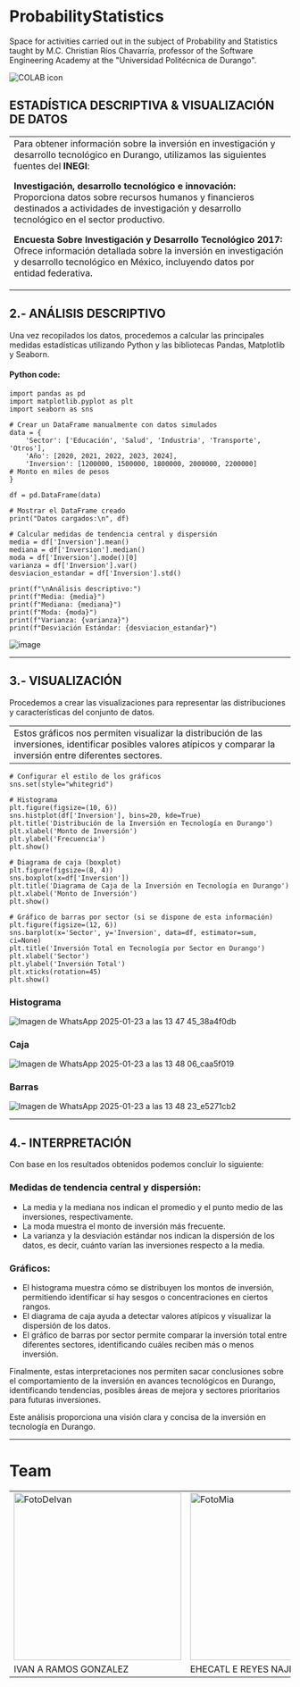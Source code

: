 # ProbabilityStatistics
Space for activities carried out in the subject of Probability and Statistics taught by M.C. Christian Ríos Chavarría, professor of the Software Engineering Academy at the "Universidad Politécnica de Durango".

![COLAB icon](https://registry.npmmirror.com/@lobehub/icons-static-png/latest/files/dark/colab-color.png)
## ESTADÍSTICA DESCRIPTIVA & VISUALIZACIÓN DE DATOS
<table>
<tr>
<td>
 Para obtener información sobre la inversión en investigación y desarrollo tecnológico en Durango, utilizamos las siguientes fuentes del <strong>INEGI</strong>:

<strong>Investigación, desarrollo tecnológico e innovación:</strong> Proporciona datos sobre recursos humanos y financieros destinados a actividades de investigación y desarrollo tecnológico en el sector productivo. 

<strong>Encuesta Sobre Investigación y Desarrollo Tecnológico 2017:</strong> Ofrece información detallada sobre la inversión en investigación y desarrollo tecnológico en México, incluyendo datos por entidad federativa. 

</td>
</tr>
</table>


## 2.- ANÁLISIS DESCRIPTIVO
Una vez recopilados los datos, procedemos a calcular las principales medidas estadísticas utilizando Python y las bibliotecas Pandas, Matplotlib y Seaborn.

#### Python code:
```
import pandas as pd
import matplotlib.pyplot as plt
import seaborn as sns

# Crear un DataFrame manualmente con datos simulados
data = {
    'Sector': ['Educación', 'Salud', 'Industria', 'Transporte', 'Otros'],
    'Año': [2020, 2021, 2022, 2023, 2024],
    'Inversion': [1200000, 1500000, 1800000, 2000000, 2200000]  
# Monto en miles de pesos
}

df = pd.DataFrame(data)

# Mostrar el DataFrame creado
print("Datos cargados:\n", df)

# Calcular medidas de tendencia central y dispersión
media = df['Inversion'].mean()
mediana = df['Inversion'].median()
moda = df['Inversion'].mode()[0]
varianza = df['Inversion'].var()
desviacion_estandar = df['Inversion'].std()

print(f"\nAnálisis descriptivo:")
print(f"Media: {media}")
print(f"Mediana: {mediana}")
print(f"Moda: {moda}")
print(f"Varianza: {varianza}")
print(f"Desviación Estándar: {desviacion_estandar}")
```

![image](https://github.com/user-attachments/assets/4826f50d-5a2d-48e3-801c-950e6dfacfb3)

<hr>

## 3.- VISUALIZACIÓN

Procedemos a crear las visualizaciones para representar las distribuciones y características del conjunto de datos.
<table>
  <tr>
    <td>
      Estos gráficos nos permiten visualizar la distribución de las inversiones, identificar posibles valores atípicos y comparar la inversión entre diferentes sectores.
    </td>
  </tr>
</table>

```
# Configurar el estilo de los gráficos
sns.set(style="whitegrid")

# Histograma
plt.figure(figsize=(10, 6))
sns.histplot(df['Inversion'], bins=20, kde=True)
plt.title('Distribución de la Inversión en Tecnología en Durango')
plt.xlabel('Monto de Inversión')
plt.ylabel('Frecuencia')
plt.show()

# Diagrama de caja (boxplot)
plt.figure(figsize=(8, 4))
sns.boxplot(x=df['Inversion'])
plt.title('Diagrama de Caja de la Inversión en Tecnología en Durango')
plt.xlabel('Monto de Inversión')
plt.show()

# Gráfico de barras por sector (si se dispone de esta información)
plt.figure(figsize=(12, 6))
sns.barplot(x='Sector', y='Inversion', data=df, estimator=sum, ci=None)
plt.title('Inversión Total en Tecnología por Sector en Durango')
plt.xlabel('Sector')
plt.ylabel('Inversión Total')
plt.xticks(rotation=45)
plt.show()
```

### Histograma
![Imagen de WhatsApp 2025-01-23 a las 13 47 45_38a4f0db](https://github.com/user-attachments/assets/e4f9aabf-e640-445d-9684-bcaf0d7aba35)

### Caja
![Imagen de WhatsApp 2025-01-23 a las 13 48 06_caa5f019](https://github.com/user-attachments/assets/f90212d4-874a-4ace-9a9d-960b3bfdfb5c)

### Barras
![Imagen de WhatsApp 2025-01-23 a las 13 48 23_e5271cb2](https://github.com/user-attachments/assets/be2c6606-f78d-4ac9-a5c3-064fb6486117)

<hr>

## 4.- INTERPRETACIÓN
Con base en los resultados obtenidos podemos concluir lo siguiente:


### Medidas de tendencia central y dispersión:
* La media y la mediana nos indican el promedio y el punto medio de las inversiones, respectivamente.
* La moda muestra el monto de inversión más frecuente. 
* La varianza y la desviación estándar nos indican la dispersión de los datos, es decir, cuánto varían las inversiones respecto a la media.


### Gráficos:
* El histograma muestra cómo se distribuyen los montos de inversión, permitiendo identificar si hay sesgos o concentraciones en ciertos rangos.
* El diagrama de caja ayuda a detectar valores atípicos y visualizar la dispersión de los datos.
* El gráfico de barras por sector permite comparar la inversión total entre diferentes sectores, identificando cuáles reciben más o menos inversión.


Finalmente, estas interpretaciones nos permiten sacar conclusiones sobre el comportamiento de la inversión en avances tecnológicos en Durango, identificando tendencias, posibles áreas de mejora y sectores prioritarios para futuras inversiones.

Este análisis proporciona una visión clara y concisa de la inversión en tecnología en Durango.

<hr>

# Team

<table>
 <tr>
  <td>
    <img src="https://github.com/user-attachments/assets/49f24da2-18b5-4eff-9a5d-dc266d362052" alt="FotoDeIvan" width="300" height="300">   
  </td>
  <td>
   <img src="https://github.com/user-attachments/assets/db390ce9-c030-4fe0-8177-c80e5464f148" alt="FotoMia" width="300" height="300">
  </td>
  <td>
   <img src="https://github.com/user-attachments/assets/709f2fb3-fc24-45b9-9b2d-1625b73a19c7" alt="FotoMia" width="300" height="300">
  </td>
 </tr>
 <tr>
  <td>IVAN A RAMOS GONZALEZ</td>
  <td>EHECATL E REYES NAJERA</td>
  <td>LUIS A SIMENTAL OCHOA</td>
 </tr>
</table>
